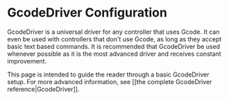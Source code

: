 # GcodeDriver Configuration

GcodeDriver is a universal driver for any controller that uses Gcode. It can even be used with controllers that don't use Gcode, as long as they accept basic text based commands. It is recommended that GcodeDriver be used whenever possible as it is the most advanced driver and receives constant improvement.

This page is intended to guide the reader through a basic GcodeDriver setup. For more advanced information, see [[the complete GcodeDriver reference|GcodeDriver]].

